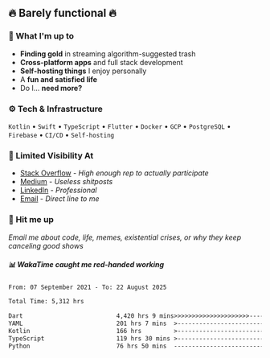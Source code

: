 ## 🔥 Barely functional 🔥

### 🎯 What I'm up to

- **Finding gold** in streaming algorithm-suggested trash
- **Cross-platform apps** and full stack development
- **Self-hosting things** I enjoy personally
- A **fun and satisfied life**
- Do I... **need more?**

### ⚙️ Tech & Infrastructure

`Kotlin` • `Swift` • `TypeScript` • `Flutter` • `Docker` • `GCP` • `PostgreSQL` • `Firebase` •
`CI/CD` • `Self-hosting`

### 🔗 Limited Visibility At

- [Stack Overflow](https://stackoverflow.com/users/15199864/deepanshu) - *High enough rep to
  actually participate*
- [Medium](https://medium.com/@deepanshuc2141) - *Useless shitposts*
- [LinkedIn](https://www.linkedin.com/in/chaudhary-deepanshu/) - *Professional*
- [Email](mailto:0qs8e9yn@duck.com) - *Direct line to me*

### 💬 Hit me up

*Email me about code, life, memes, existential crises, or why they keep canceling good shows*

##### 📊 *WakaTime caught me red-handed working*

<!--START_SECTION:waka-->

```txt
From: 07 September 2021 - To: 22 August 2025

Total Time: 5,312 hrs

Dart                          4,420 hrs 9 mins>>>>>>>>>>>>>>>>>>>>>----   83.21 %
YAML                          201 hrs 7 mins  >------------------------   03.79 %
Kotlin                        166 hrs         >------------------------   03.13 %
TypeScript                    119 hrs 30 mins >------------------------   02.25 %
Python                        76 hrs 50 mins  -------------------------   01.45 %
```

<!--END_SECTION:waka-->

<!---
If you're reading this in the raw file, you've gone too deep. Go back.
--->
